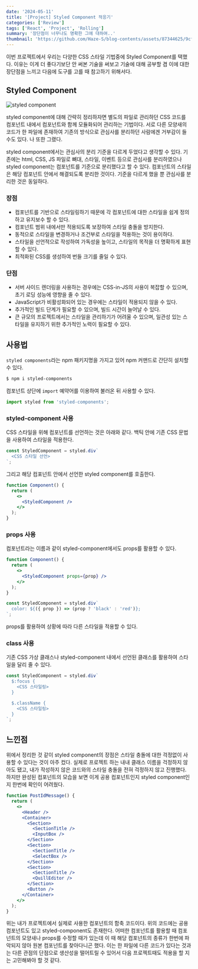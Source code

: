 ```yaml
---
date: '2024-05-11'
title: '[Project] Styled Component 적응기'
categories: ['Review']
tags: ['React', 'Project', 'Rolling']
summary: '장단점이 너무나도 명확한 그에 대하여..'
thumbnail: 'https://github.com/Haze-S/blog-contents/assets/87344625/9cf35baa-f478-4d8a-9770-9f4348949f46'
---
```


이번 프로젝트에서 우리는 다양한 CSS 스타일 기법중에 Styled Component를 택했다. 이유는 이게 더 좋다기보단 안 써본 기술을 써보고 기술에 대해 공부할 겸 이에 대한 장단점을 느끼고 다음에 도구를 고를 때 참고하기 위해서다.

## Styled Component

![styled component](https://github.com/Haze-S/blog-contents/assets/87344625/9cf35baa-f478-4d8a-9770-9f4348949f46)

styled component에 대해 간략히 정리하자면 별도의 파일로 관리하던 CSS 코드를 컴포넌트 내에서 컴포넌트와 함께 모듈화되어 관리하는 기법이다. 서로 다른 모양새의 코드가 한 파일에 존재하여 기존의 방식으로 관심사를 분리하던 사람에겐 거부감이 들 수도 있다. 나 또한 그랬다.

styled component에서는 관심사의 분리 기준을 다르게 두었다고 생각할 수 있다. 기존에는 html, CSS, JS 파일로 뼈대, 스타일, 이벤트 등으로 관심사를 분리하였으나 styled component는 컴포넌트를 기준으로 분리했다고 할 수 있다. 컴포넌트의 스타일은 해당 컴포넌트 안에서 해결되도록 분리한 것이다. 기준을 다르게 했을 뿐 관심사를 분리한 것은 동일하다.

### 장점

- 컴포넌트를 기반으로 스타일링하기 때문에 각 컴포넌트에 대한 스타일을 쉽게 정의하고 유지보수 할 수 있다.
- 컴포넌트 범위 내에서만 적용되도록 보장하여 스타일 충돌을 방지한다.
- 동적으로 스타일을 변경하거나 조건부로 스타일을 적용하는 것이 용이하다.
- 스타일을 선언적으로 작성하여 가독성을 높이고, 스타일의 목적을 더 명확하게 표현할 수 있다.
- 최적화된 CSS를 생성하여 번들 크기를 줄일 수 있다.

### 단점

- 서버 사이드 렌더링을 사용하는 경우에는 CSS-in-JS의 사용이 복잡할 수 있으며, 초기 로딩 성능에 영향을 줄 수 있다.
- JavaScript가 비활성화되어 있는 경우에는 스타일이 적용되지 않을 수 있다.
- 추가적인 빌드 단계가 필요할 수 있으며, 빌드 시간이 늘어날 수 있다.
- 큰 규모의 프로젝트에서는 스타일을 관리하기가 어려울 수 있으며, 일관성 있는 스타일을 유지하기 위한 추가적인 노력이 필요할 수 있다.

## 사용법

`styled components`라는 npm 패키지명을 가지고 있어 npm 커맨드로 간단히 설치할 수 있다.

```bash
$ npm i styled-components
```

컴포넌트 상단에 `import` 예약어를 이용하여 불러온 뒤 사용할 수 있다.

```js
import styled from 'styled-components';
```

### styled-component 사용

CSS 스타일을 위해 컴포넌트를 선언하는 것은 아래와 같다. 백틱 안에 기존 CSS 문법을 사용하여 스타일을 적용한다.

```jsx
const StyledComponent = styled.div`
  <CSS 스타일 선언>
`;
```

그리고 해당 컴포넌트 안에서 선언한 styled component를 호출한다.

```jsx
function Component() {
  return (
    <>
      <StyledComponent />
    </>
  );
}
```

### props 사용

컴포넌트라는 이름과 같이 styled-component에서도 props를 활용할 수 있다.

```jsx
function Component() {
  return (
    <>
      <StyledComponent props={prop} />
    </>
  );
}

const StyledComponent = styled.div`
  color: ${({ prop }) => (prop ? 'black' : 'red')};
`;
```

props를 활용하여 상황에 따라 다른 스타일을 적용할 수 있다.

### class 사용

기존 CSS 가상 클래스나 styled-component 내에서 선언된 클래스를 활용하여 스타일을 달리 줄 수 있다.

```jsx
const StyledComponent = styled.div`
  $:focus {
    <CSS 스타일링>
  }

  $.className {
    <CSS 스타일링>
  }
`;
```

## 느낀점

위에서 정리한 것 같이 styled component의 장점은 스타일 충돌에 대한 걱정없이 사용할 수 있다는 것이 아주 컸다. 실제로 프로젝트 하는 내내 클래스 이름을 걱정하지 않아도 됐고, 내가 작성하지 않은 코드와의 스타일 충돌을 전혀 걱정하지 않고 진행했다. 하지만 완성된 컴포넌트의 모습을 보면 이게 공용 컴포넌트인지 styled component인지 한번에 확인이 어려웠다.

```jsx
function PostIdMessage() {
  return (
    <>
      <Header />
      <Container>
        <Section>
          <SectionTitle />
          <InputBox />
        </Section>
        <Section>
          <SectionTitle />
          <SelectBox />
        </Section>
        <Section>
          <SectionTitle />
          <QuillEditor />
        </Section>
        <Button />
      </Container>
    </>
  );
}
```

위는 내가 프로젝트에서 실제로 사용한 컴포넌트의 함축 코드이다. 위의 코드에는 공용 컴포넌트도 있고 styled-component도 존재한다. 어떠한 컴포넌트를 활용할 때 컴포넌트의 모양새나 props를 수정할 때가 있는데 이 때 해당 컴포넌트의 종류가 한번에 파악되지 않아 원본 컴포넌트를 찾아다니곤 했다. 이는 한 파일에 다른 코드가 있다는 것과는 다른 관점의 단점으로 생산성을 떨어트릴 수 있어서 다음 프로젝트때도 적용을 할 지는 고민해봐야 할 것 같다.
